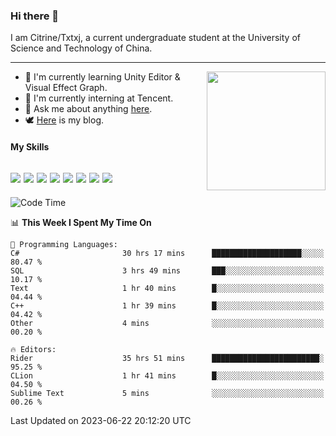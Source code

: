 ### Hi there 👋

I am Citrine/Txtxj, a current undergraduate student at the University of Science and Technology of China.

---

<img align="right" height="190" src="http://github-profile-summary-cards.vercel.app/api/cards/stats?username=txtxj&theme=vue">

- 🌱 I'm currently learning Unity Editor & Visual Effect Graph.
- 🐶 I'm currently interning at Tencent.
- 💬 Ask me about anything [here](https://github.com/txtxj/txtxj/issues).
- 🕊️ [Here](https://txtxj.top) is my blog.

#### My Skills

![](https://img.shields.io/badge/C%23-239120?logo=csharp&logoColor=fff)
![](https://img.shields.io/badge/Unity-000000?logo=unity&logoColor=fff)
![](https://img.shields.io/badge/Python-3e74a2?logo=python&logoColor=fff)
![](https://img.shields.io/badge/C++-65318e?logo=cplusplus&logoColor=fff)
![](https://img.shields.io/badge/C-5654a2?logo=c&logoColor=fff)
![](https://img.shields.io/badge/Blender-f5792a?logo=blender&logoColor=fff)
![](https://img.shields.io/badge/MS%20SQL-cc2927?logo=microsoftsqlserver&logoColor=fff)
![](https://img.shields.io/badge/My%20SQL-4479a1?logo=mysql&logoColor=fff)
---

<!--START_SECTION:waka-->
![Code Time](http://img.shields.io/badge/Code%20Time-1%2C057%20hrs%2029%20mins-blue)

📊 **This Week I Spent My Time On** 

```text
💬 Programming Languages: 
C#                       30 hrs 17 mins      ████████████████████░░░░░   80.47 % 
SQL                      3 hrs 49 mins       ███░░░░░░░░░░░░░░░░░░░░░░   10.17 % 
Text                     1 hr 40 mins        █░░░░░░░░░░░░░░░░░░░░░░░░   04.44 % 
C++                      1 hr 39 mins        █░░░░░░░░░░░░░░░░░░░░░░░░   04.42 % 
Other                    4 mins              ░░░░░░░░░░░░░░░░░░░░░░░░░   00.20 % 

🔥 Editors: 
Rider                    35 hrs 51 mins      ████████████████████████░   95.25 % 
CLion                    1 hr 41 mins        █░░░░░░░░░░░░░░░░░░░░░░░░   04.50 % 
Sublime Text             5 mins              ░░░░░░░░░░░░░░░░░░░░░░░░░   00.26 % 
```


 Last Updated on 2023-06-22 20:12:20 UTC
<!--END_SECTION:waka-->
